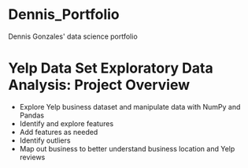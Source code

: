 # Dennis_Portfolio
Dennis Gonzales' data science portfolio 

# Yelp Data Set Exploratory Data Analysis: Project Overview

- Explore Yelp business dataset and manipulate data with NumPy and Pandas
- Identify and explore features 
- Add features as needed
- Identify outliers
- Map out business to better understand business location and Yelp reviews
